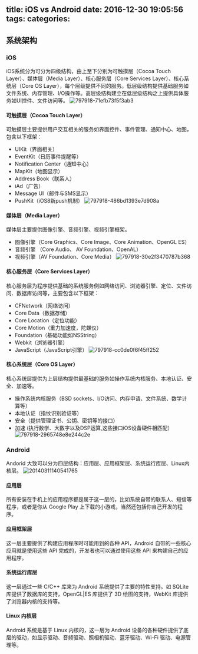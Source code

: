 title: iOS vs Android
date: 2016-12-30 19:05:56
tags:
categories:
---

## 系统架构

### iOS
iOS系统分为可分为四级结构，由上至下分别为可触摸层（Cocoa Touch Layer）、媒体层（Media Layer）、核心服务层（Core Services Layer）、核心系统层（Core OS Layer），每个层级提供不同的服务。低层级结构提供基础服务如文件系统、内存管理、I/O操作等。高层级结构建立在低层级结构之上提供具体服务如UI控件、文件访问等。
![797918-71efb73f5f3ab3](http://file.blog.chaosky.tech/2016-12-30-797918-71efb73f5f3ab3c6.png)

#### 可触摸层（Cocoa Touch Layer）
可触摸层主要提供用户交互相关的服务如界面控件、事件管理、通知中心、地图，包含以下框架：
* UIKit（界面相关）
* EventKit（日历事件提醒等）
* Notification Center（通知中心）
* MapKit（地图显示）
* Address Book（联系人）
* iAd（广告）
* Message UI（邮件与SMS显示）
* PushKit（iOS8新push机制）
![797918-486bd1393e7d908a](http://file.blog.chaosky.tech/2016-12-30-797918-486bd1393e7d908a.jpg)


#### 媒体层（Media Layer）

媒体层主要提供图像引擎、音频引擎、视频引擎框架。
* 图像引擎（Core Graphics、Core Image、Core Animation、OpenGL ES）
* 音频引擎 （Core Audio、 AV Foundation、OpenAL）
* 视频引擎（AV Foundation、Core Media）
![797918-30e2f3470787b368](http://file.blog.chaosky.tech/2016-12-30-797918-30e2f3470787b368.jpg)

#### 核心服务层（Core Services Layer）
核心服务层为程序提供基础的系统服务例如网络访问、浏览器引擎、定位、文件访问、数据库访问等，主要包含以下框架：
* CFNetwork（网络访问）
* Core Data（数据存储）
* Core Location（定位功能）
* Core Motion（重力加速度，陀螺仪）
* Foundation（基础功能如NSString）
* Webkit（浏览器引擎）
* JavaScript（JavaScript引擎）
![797918-cc0de0f6f45ff252](http://file.blog.chaosky.tech/2016-12-30-797918-cc0de0f6f45ff252.jpg)

#### 核心系统层（Core OS Layer）
核心系统层提供为上层结构提供最基础的服务如操作系统内核服务、本地认证、安全、加速等。

* 操作系统内核服务（BSD sockets、I/O访问、内存申请、文件系统、数学计算等）
* 本地认证（指纹识别验证等）
* 安全（提供管理证书、公钥、密钥等的接口）
* 加速 (执行数学、大数字以及DSP运算,这些接口iOS设备硬件相匹配）
![797918-2965748e8e244c2e](http://file.blog.chaosky.tech/2016-12-30-797918-2965748e8e244c2e.jpg)

### Android

Andorid 大致可以分为四层结构：应用层、应用框架层、系统运行库层、Linux内核层。
![20140311140541765](http://file.blog.chaosky.tech/2016-12-30-20140311140541765.jpeg)


#### 应用层
所有安装在手机上的应用程序都是属于这一层的，比如系统自带的联系人、短信等程序，或者是你从 Google Play 上下载的小游戏，当然还包括你自己开发的程序。

#### 应用框架层
这一层主要提供了构建应用程序时可能用到的各种 API，Android 自带的一些核心应用就是使用这些 API 完成的，开发者也可以通过使用这些 API 来构建自己的应用程序。

#### 系统运行库层
这一层通过一些 C/C++ 库来为 Android 系统提供了主要的特性支持。如 SQLite 库提供了数据库的支持，OpenGL|ES 库提供了 3D 绘图的支持，WebKit 库提供了浏览器内核的支持等。

#### Linux 内核层
Android 系统是基于 Linux 内核的，这一层为 Android 设备的各种硬件提供了底层的驱动，如显示驱动、音频驱动、照相机驱动、蓝牙驱动、Wi-Fi 驱动、电源管理等。



